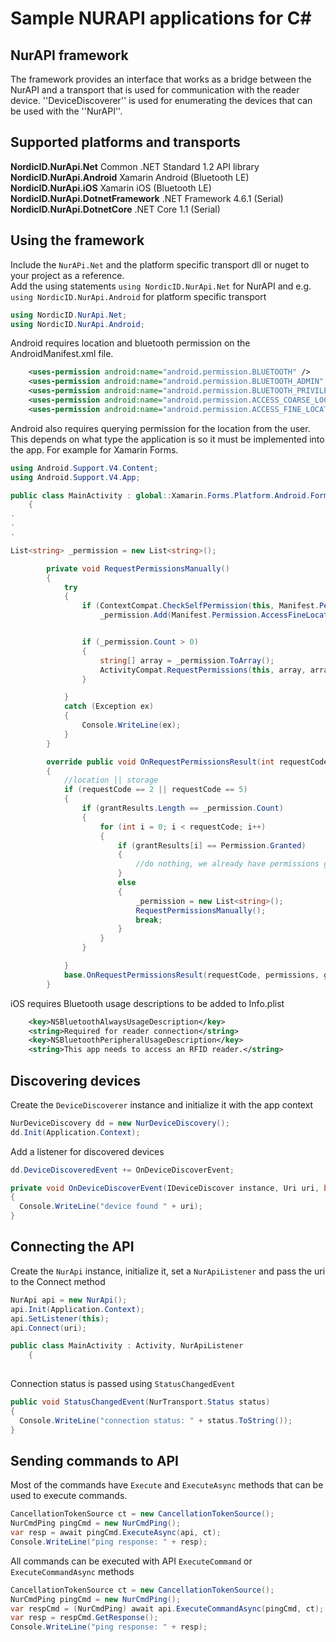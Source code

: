 # Sample NURAPI applications for C#

## NurAPI framework

The framework provides an interface that works as a bridge between the NurAPI and a transport that is used for communication with the reader device. ''DeviceDiscoverer'' is used for enumerating the devices that can be used with the ''NurAPI''.

## Supported platforms and transports
**NordicID.NurApi.Net** Common .NET Standard 1.2 API library
**NordicID.NurApi.Android** Xamarin Android (Bluetooth LE)  
**NordicID.NurApi.iOS** Xamarin iOS (Bluetooth LE)  
**NordicID.NurApi.DotnetFramework** .NET Framework 4.6.1 (Serial)  
**NordicID.NurApi.DotnetCore** .NET Core 1.1 (Serial)

## Using the framework

Include the ``NurAPi.Net`` and the platform specific transport dll or nuget to your project as a reference.  
Add the using statements ``using NordicID.NurApi.Net`` for NurAPI and e.g. ``using NordicID.NurApi.Android`` for platform specific transport

```csharp
using NordicID.NurApi.Net;
using NordicID.NurApi.Android;
```

Android requires location and bluetooth permission on the AndroidManifest.xml file.
```xml
	<uses-permission android:name="android.permission.BLUETOOTH" />
	<uses-permission android:name="android.permission.BLUETOOTH_ADMIN" />
	<uses-permission android:name="android.permission.BLUETOOTH_PRIVILEGED" />
	<uses-permission android:name="android.permission.ACCESS_COARSE_LOCATION" />
	<uses-permission android:name="android.permission.ACCESS_FINE_LOCATION" />
```
Android also requires querying permission for the location from the user. This depends on what type the application is so it must be implemented into the app. For example for Xamarin Forms.
```csharp
using Android.Support.V4.Content;
using Android.Support.V4.App;

public class MainActivity : global::Xamarin.Forms.Platform.Android.FormsAppCompatActivity
    {
.
.
.

List<string> _permission = new List<string>();

        private void RequestPermissionsManually()
        {
            try
            {
                if (ContextCompat.CheckSelfPermission(this, Manifest.Permission.AccessFineLocation) != Permission.Granted)
                    _permission.Add(Manifest.Permission.AccessFineLocation);


                if (_permission.Count > 0)
                {
                    string[] array = _permission.ToArray();
                    ActivityCompat.RequestPermissions(this, array, array.Length);
                }

            }
            catch (Exception ex)
            {
                Console.WriteLine(ex);
            }
        }

        override public void OnRequestPermissionsResult(int requestCode, string[] permissions, [GeneratedEnum] Permission[] grantResults)
        {
            //location || storage
            if (requestCode == 2 || requestCode == 5)
            {
                if (grantResults.Length == _permission.Count)
                {
                    for (int i = 0; i < requestCode; i++)
                    {
                        if (grantResults[i] == Permission.Granted)
                        {
                            //do nothing, we already have permissions granted
                        }
                        else
                        {
                            _permission = new List<string>();
                            RequestPermissionsManually();
                            break;
                        }
                    }
                }

            }
            base.OnRequestPermissionsResult(requestCode, permissions, grantResults);
        }
```

iOS requires Bluetooth usage descriptions to be added to Info.plist
```xml
	<key>NSBluetoothAlwaysUsageDescription</key>
	<string>Required for reader connection</string>
	<key>NSBluetoothPeripheralUsageDescription</key>
	<string>This app needs to access an RFID reader.</string>
```


## Discovering devices

Create the ``DeviceDiscoverer`` instance and initialize it with the app context

```csharp
NurDeviceDiscovery dd = new NurDeviceDiscovery();
dd.Init(Application.Context);
```

Add a listener for discovered devices

```csharp
dd.DeviceDiscoveredEvent += OnDeviceDiscoverEvent;

private void OnDeviceDiscoverEvent(IDeviceDiscover instance, Uri uri, bool visible)
{
  Console.WriteLine("device found " + uri);
}
```

## Connecting the API

Create the ``NurApi`` instance, initialize it, set a ``NurApiListener`` and pass the uri to the Connect method

```csharp
NurApi api = new NurApi();
api.Init(Application.Context);
api.SetListener(this);
api.Connect(uri);
```

```csharp
public class MainActivity : Activity, NurApiListener
    {
        
```

Connection status is passed using ``StatusChangedEvent``

```csharp
public void StatusChangedEvent(NurTransport.Status status)
{
  Console.WriteLine("connection status: " + status.ToString());
}
```

## Sending commands to API

Most of the commands have ``Execute`` and ``ExecuteAsync`` methods that can be used to execute commands.

```csharp
CancellationTokenSource ct = new CancellationTokenSource();
NurCmdPing pingCmd = new NurCmdPing();
var resp = await pingCmd.ExecuteAsync(api, ct);
Console.WriteLine("ping response: " + resp);
```

All commands can be executed with API ``ExecuteCommand`` or ``ExecuteCommandAsync`` methods

```csharp
CancellationTokenSource ct = new CancellationTokenSource();
NurCmdPing pingCmd = new NurCmdPing();
var respCmd = (NurCmdPing) await api.ExecuteCommandAsync(pingCmd, ct);
var resp = respCmd.GetResponse();
Console.WriteLine("ping response: " + resp);
```


